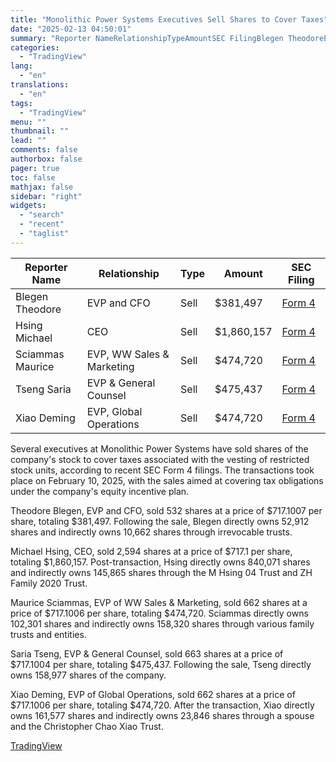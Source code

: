 ```yaml
---
title: "Monolithic Power Systems Executives Sell Shares to Cover Taxes"
date: "2025-02-13 04:50:01"
summary: "Reporter NameRelationshipTypeAmountSEC FilingBlegen TheodoreEVP and CFOSell$381,497Form 4Hsing MichaelCEOSell$1,860,157Form 4Sciammas MauriceEVP, WW Sales &amp; MarketingSell$474,720Form 4Tseng SariaEVP &amp; General CounselSell$475,437Form 4Xiao DemingEVP, Global OperationsSell$474,720Form 4Several executives at Monolithic Power Systems have sold shares of the company's stock to cover taxes associated with the vesting of restricted stock units, according to recent..."
categories:
  - "TradingView"
lang:
  - "en"
translations:
  - "en"
tags:
  - "TradingView"
menu: ""
thumbnail: ""
lead: ""
comments: false
authorbox: false
pager: true
toc: false
mathjax: false
sidebar: "right"
widgets:
  - "search"
  - "recent"
  - "taglist"
---
```


| Reporter Name | Relationship | Type | Amount | SEC Filing |
| --- | --- | --- | --- | --- |
| Blegen Theodore | EVP and CFO | Sell | $381,497 | [Form 4](https://www.sec.gov/Archives/edgar/data/1415033/000121465925002480/xslF345X05/marketforms-68075.xml) |
| Hsing Michael | CEO | Sell | $1,860,157 | [Form 4](https://www.sec.gov/Archives/edgar/data/1308676/000121465925002481/xslF345X05/marketforms-68077.xml) |
| Sciammas Maurice | EVP, WW Sales & Marketing | Sell | $474,720 | [Form 4](https://www.sec.gov/Archives/edgar/data/1360833/000121465925002482/xslF345X05/marketforms-68078.xml) |
| Tseng Saria | EVP & General Counsel | Sell | $475,437 | [Form 4](https://www.sec.gov/Archives/edgar/data/1312593/000121465925002483/xslF345X05/marketforms-68079.xml) |
| Xiao Deming | EVP, Global Operations | Sell | $474,720 | [Form 4](https://www.sec.gov/Archives/edgar/data/1308647/000121465925002484/xslF345X05/marketforms-68080.xml) |

Several executives at Monolithic Power Systems have sold shares of the company's stock to cover taxes associated with the vesting of restricted stock units, according to recent SEC Form 4 filings. The transactions took place on February 10, 2025, with the sales aimed at covering tax obligations under the company's equity incentive plan.

Theodore Blegen, EVP and CFO, sold 532 shares at a price of $717.1007 per share, totaling $381,497. Following the sale, Blegen directly owns 52,912 shares and indirectly owns 10,662 shares through irrevocable trusts.

Michael Hsing, CEO, sold 2,594 shares at a price of $717.1 per share, totaling $1,860,157. Post-transaction, Hsing directly owns 840,071 shares and indirectly owns 145,865 shares through the M Hsing 04 Trust and ZH Family 2020 Trust.

Maurice Sciammas, EVP of WW Sales & Marketing, sold 662 shares at a price of $717.1006 per share, totaling $474,720. Sciammas directly owns 102,301 shares and indirectly owns 158,320 shares through various family trusts and entities.

Saria Tseng, EVP & General Counsel, sold 663 shares at a price of $717.1004 per share, totaling $475,437. Following the sale, Tseng directly owns 158,977 shares of the company.

Xiao Deming, EVP of Global Operations, sold 662 shares at a price of $717.1006 per share, totaling $474,720. After the transaction, Xiao directly owns 161,577 shares and indirectly owns 23,846 shares through a spouse and the Christopher Chao Xiao Trust.

[TradingView](https://www.tradingview.com/news/tradingview:f692c2de90eb4:0-monolithic-power-systems-executives-sell-shares-to-cover-taxes/)
